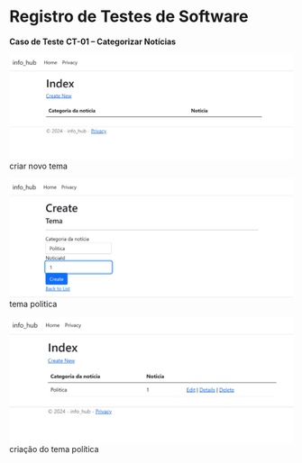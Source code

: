 # Registro de Testes de Software


 **Caso de Teste** 	 **CT-01 – Categorizar Notícias** 	
 
   ![Captura de Tela - Parte 1](img/CT01-tela1.jpg)
   criar novo tema
   
   ![Captura de Tela - Parte 2](img/CT01-tela2.jpg)
   tema politica
   
   ![Captura de Tela - Parte 3](img/CT01-tela3.jpg)
   criação do tema política
